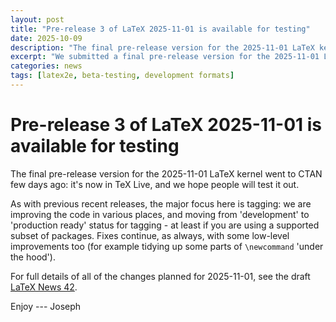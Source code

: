 ```yaml
---
layout: post
title: "Pre-release 3 of LaTeX 2025-11-01 is available for testing"
date: 2025-10-09
description: "The final pre-release version for the 2025-11-01 LaTeX kernel to CTAN over the weekend."
excerpt: "We submitted a final pre-release version for the 2025-11-01 LaTeX kernel to CTAN recently"
categories: news
tags: [latex2e, beta-testing, development formats]
---
```


# Pre-release 3 of LaTeX 2025-11-01 is available for testing

The final pre-release version for the 2025-11-01 LaTeX kernel went to CTAN few
days ago: it's now in TeX Live, and we hope people will test it out.

As with previous recent releases, the major focus here is tagging: we are
improving the code in various places, and moving from 'development' to
'production ready' status for tagging - at least if you are using a supported
subset of packages. Fixes continue, as always, with some low-level improvements
too (for example tidying up some parts of `\newcommand` 'under the hood').

For full details of all of the changes planned for 2025-11-01, see the draft <a
href="{{site.baseurl}}/news/latex2e-news/ltnews42.pdf">LaTeX News 42</a>.

Enjoy --- Joseph


